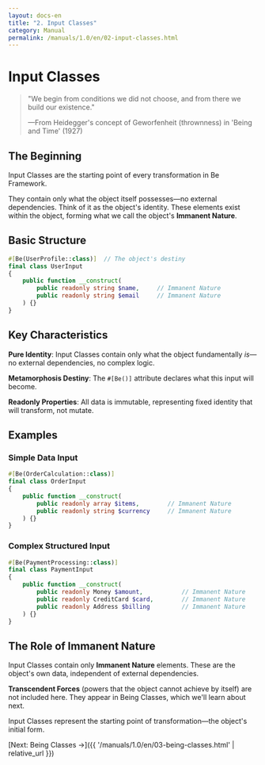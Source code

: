 ```yaml
---
layout: docs-en
title: "2. Input Classes"
category: Manual
permalink: /manuals/1.0/en/02-input-classes.html
---
```


# Input Classes

> "We begin from conditions we did not choose, and from there we build our existence."
> 
> —From Heidegger's concept of Geworfenheit (thrownness) in 'Being and Time' (1927)

## The Beginning

Input Classes are the starting point of every transformation in Be Framework.

They contain only what the object itself possesses—no external dependencies. Think of it as the object's identity. These elements exist within the object, forming what we call the object's **Immanent Nature**.

## Basic Structure

```php
#[Be(UserProfile::class)]  // The object's destiny
final class UserInput
{
    public function __construct(
        public readonly string $name,     // Immanent Nature
        public readonly string $email     // Immanent Nature
    ) {}
}
```

## Key Characteristics

**Pure Identity**: Input Classes contain only what the object fundamentally *is*—no external dependencies, no complex logic.

**Metamorphosis Destiny**: The `#[Be()]` attribute declares what this input will become.

**Readonly Properties**: All data is immutable, representing fixed identity that will transform, not mutate.

## Examples

### Simple Data Input
```php
#[Be(OrderCalculation::class)]
final class OrderInput
{
    public function __construct(
        public readonly array $items,        // Immanent Nature
        public readonly string $currency     // Immanent Nature
    ) {}
}
```

### Complex Structured Input
```php
#[Be(PaymentProcessing::class)]
final class PaymentInput
{
    public function __construct(
        public readonly Money $amount,           // Immanent Nature
        public readonly CreditCard $card,        // Immanent Nature
        public readonly Address $billing         // Immanent Nature
    ) {}
}
```

## The Role of Immanent Nature

Input Classes contain only **Immanent Nature** elements. These are the object's own data, independent of external dependencies.

**Transcendent Forces** (powers that the object cannot achieve by itself) are not included here. They appear in Being Classes, which we'll learn about next.

Input Classes represent the starting point of transformation—the object's initial form.

[Next: Being Classes →]({{ '/manuals/1.0/en/03-being-classes.html' | relative_url }})
